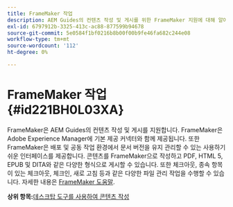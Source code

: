 ```yaml
---
title: FrameMaker 작업
description: AEM Guides의 컨텐츠 작성 및 게시를 위한 FrameMaker 지원에 대해 알아봅니다.
exl-id: 6797912b-3325-413c-ac88-877599b94678
source-git-commit: 5e0584f1bf0216b8b00f00b9fe46fa682c244e08
workflow-type: tm+mt
source-wordcount: '112'
ht-degree: 0%

---
```


# FrameMaker 작업 {#id221BH0L03XA}

FrameMaker은 AEM Guides의 컨텐츠 작성 및 게시를 지원합니다. FrameMaker은 Adobe Experience Manager에 기본 제공 커넥터와 함께 제공됩니다. 또한 FrameMaker은 배포 및 공동 작업 환경에서 문서 버전을 유지 관리할 수 있는 사용하기 쉬운 인터페이스를 제공합니다. 콘텐츠를 FrameMaker으로 작성하고 PDF, HTML 5, EPUB 및 DITA와 같은 다양한 형식으로 게시할 수 있습니다. 또한 체크아웃, 종속 항목이 있는 체크아웃, 체크인, 새로 고침 등과 같은 다양한 파일 관리 작업을 수행할 수 있습니다. 자세한 내용은 [FrameMaker 도움말](https://help.adobe.com/en_US/framemaker/using/index.html).

**상위 항목:**[&#x200B;데스크탑 도구를 사용하여 콘텐츠 작성](author-desktop-tools.md)
